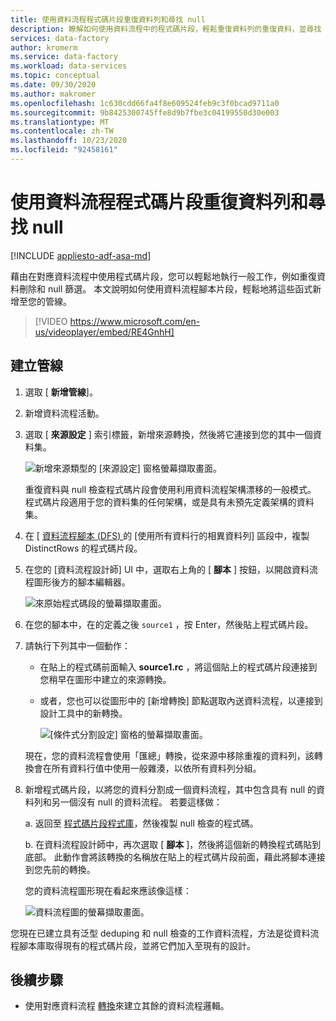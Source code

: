 ```yaml
---
title: 使用資料流程程式碼片段重復資料列和尋找 null
description: 瞭解如何使用資料流程中的程式碼片段，輕鬆重復資料列的重復資料，並尋找 null
services: data-factory
author: kromerm
ms.service: data-factory
ms.workload: data-services
ms.topic: conceptual
ms.date: 09/30/2020
ms.author: makromer
ms.openlocfilehash: 1c630cdd66fa4f8e609524feb9c3f0bcad9711a0
ms.sourcegitcommit: 9b8425300745ffe8d9b7fbe3c04199550d30e003
ms.translationtype: MT
ms.contentlocale: zh-TW
ms.lasthandoff: 10/23/2020
ms.locfileid: "92458161"
---
```

# <a name="dedupe-rows-and-find-nulls-by-using-data-flow-snippets"></a>使用資料流程程式碼片段重復資料列和尋找 null

[!INCLUDE [appliesto-adf-asa-md](includes/appliesto-adf-asa-md.md)]

藉由在對應資料流程中使用程式碼片段，您可以輕鬆地執行一般工作，例如重復資料刪除和 null 篩選。 本文說明如何使用資料流程腳本片段，輕鬆地將這些函式新增至您的管線。
<br>
> [!VIDEO https://www.microsoft.com/en-us/videoplayer/embed/RE4GnhH]

## <a name="create-a-pipeline"></a>建立管線

1. 選取 [ **新增管線**]。

1. 新增資料流程活動。

1. 選取 [ **來源設定** ] 索引標籤，新增來源轉換，然後將它連接到您的其中一個資料集。

    ![新增來源類型的 [來源設定] 窗格螢幕擷取畫面。](media/data-flow/snippet-adf-2.png)

    重復資料與 null 檢查程式碼片段會使用利用資料流程架構漂移的一般模式。 程式碼片段適用于您的資料集的任何架構，或是具有未預先定義架構的資料集。

1. 在 [ [資料流程腳本 (DFS) ](https://docs.microsoft.com/azure/data-factory/data-flow-script#distinct-row-using-all-columns)的 [使用所有資料行的相異資料列] 區段中，複製 DistinctRows 的程式碼片段。

1. 在您的 [資料流程設計師] UI 中，選取右上角的 [ **腳本** ] 按鈕，以開啟資料流程圖形後方的腳本編輯器。

    ![來原始程式碼段的螢幕擷取畫面。](media/data-flow/snippet-adf-3.png)

1. 在您的腳本中，在的定義之後 `source1` ，按 Enter，然後貼上程式碼片段。

1. 請執行下列其中一個動作：

   * 在貼上的程式碼前面輸入 **source1.rc** ，將這個貼上的程式碼片段連接到您稍早在圖形中建立的來源轉換。

   * 或者，您也可以從圖形中的 [新增轉換] 節點選取內送資料流程，以連接到設計工具中的新轉換。

     ![[條件式分割設定] 窗格的螢幕擷取畫面。](media/data-flow/snippet-adf-4.png)

   現在，您的資料流程會使用「匯總」轉換，從來源中移除重複的資料列，該轉換會在所有資料行值中使用一般雜湊，以依所有資料列分組。
    
1. 新增程式碼片段，以將您的資料分割成一個資料流程，其中包含具有 null 的資料列和另一個沒有 null 的資料流程。 若要這樣做：

   a. 返回至 [程式碼片段程式庫](https://docs.microsoft.com/azure/data-factory/data-flow-script#check-for-nulls-in-all-columns)，然後複製 null 檢查的程式碼。

   b. 在資料流程設計師中，再次選取 [ **腳本** ]，然後將這個新的轉換程式碼貼到底部。 此動作會將該轉換的名稱放在貼上的程式碼片段前面，藉此將腳本連接到您先前的轉換。

   您的資料流程圖形現在看起來應該像這樣：

    ![資料流程圖的螢幕擷取畫面。](media/data-flow/snippet-adf-1.png)

  您現在已建立具有泛型 deduping 和 null 檢查的工作資料流程，方法是從資料流程腳本庫取得現有的程式碼片段，並將它們加入至現有的設計。

## <a name="next-steps"></a>後續步驟

* 使用對應資料流程 [轉換](concepts-data-flow-overview.md)來建立其餘的資料流程邏輯。
